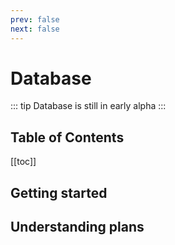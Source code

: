```yaml
---
prev: false
next: false
---
```

# Database

::: tip
Database is still in early alpha
:::

## Table of Contents

[[toc]]

## Getting started

## Understanding plans
